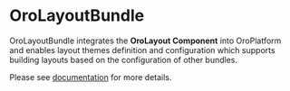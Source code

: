 # OroLayoutBundle

OroLayoutBundle integrates the **OroLayout Component** into OroPlatform and enables layout themes definition and configuration which supports building layouts based on the configuration of other bundles.

Please see [documentation](https://oroinc.com/b2b-ecommerce/doc/current/dev-guide/front-ui) for more details.

